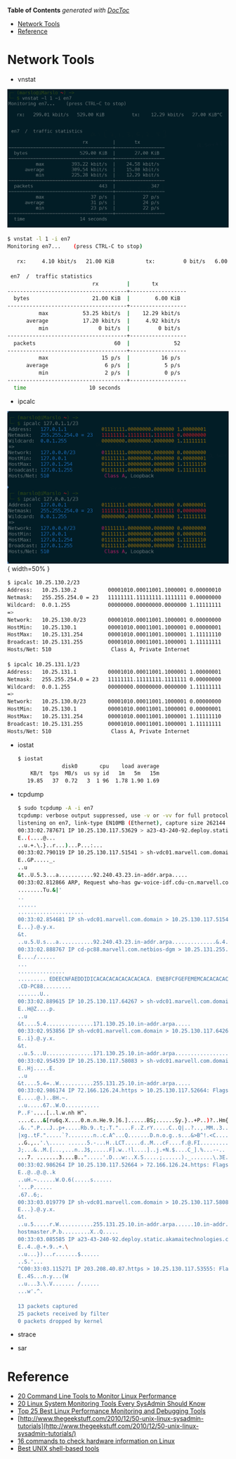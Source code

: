 <!-- START doctoc generated TOC please keep comment here to allow auto update -->
<!-- DON'T EDIT THIS SECTION, INSTEAD RE-RUN doctoc TO UPDATE -->
**Table of Contents**  *generated with [DocToc](https://github.com/thlorenz/doctoc)*

- [Network Tools](#network-tools)
- [Reference](#reference)

<!-- END doctoc generated TOC please keep comment here to allow auto update -->


# Network Tools

- vnstat

![vnstat](../Screenshots/vnstat.png)
```bash
$ vnstat -l 1 -i en7
Monitoring en7...    (press CTRL-C to stop)

   rx:     4.10 kbit/s   21.00 KiB          tx:         0 bit/s   6.00 KiB^C

 en7  /  traffic statistics
                           rx         |       tx
--------------------------------------+------------------
  bytes                    21.00 KiB  |        6.00 KiB
--------------------------------------+------------------
          max           53.25 kbit/s  |    12.29 kbit/s
      average           17.20 kbit/s  |     4.92 kbit/s
          min                0 bit/s  |         0 bit/s
--------------------------------------+------------------
  packets                         60  |              52
--------------------------------------+------------------
          max                 15 p/s  |          16 p/s
      average                  6 p/s  |           5 p/s
          min                  2 p/s  |           0 p/s
--------------------------------------+------------------
  time                    10 seconds
```

- ipcalc

![ipcalc](../Screenshots/ipcalc.png) { width=50% }

```bash
$ ipcalc 10.25.130.2/23
Address:   10.25.130.2          00001010.00011001.1000001 0.00000010
Netmask:   255.255.254.0 = 23   11111111.11111111.1111111 0.00000000
Wildcard:  0.0.1.255            00000000.00000000.0000000 1.11111111
=>
Network:   10.25.130.0/23       00001010.00011001.1000001 0.00000000
HostMin:   10.25.130.1          00001010.00011001.1000001 0.00000001
HostMax:   10.25.131.254        00001010.00011001.1000001 1.11111110
Broadcast: 10.25.131.255        00001010.00011001.1000001 1.11111111
Hosts/Net: 510                   Class A, Private Internet

$ ipcalc 10.25.131.1/23
Address:   10.25.131.1          00001010.00011001.1000001 1.00000001
Netmask:   255.255.254.0 = 23   11111111.11111111.1111111 0.00000000
Wildcard:  0.0.1.255            00000000.00000000.0000000 1.11111111
=>
Network:   10.25.130.0/23       00001010.00011001.1000001 0.00000000
HostMin:   10.25.130.1          00001010.00011001.1000001 0.00000001
HostMax:   10.25.131.254        00001010.00011001.1000001 1.11111110
Broadcast: 10.25.131.255        00001010.00011001.1000001 1.11111111
Hosts/Net: 510                   Class A, Private Internet
```

- iostat

    ```bash
    $ iostat
                  disk0       cpu    load average
        KB/t  tps  MB/s  us sy id   1m   5m   15m
       19.85   37  0.72   3  1 96  1.78 1.90 1.69
    ```

- tcpdump

    ```bash
    $ sudo tcpdump -A -i en7
    tcpdump: verbose output suppressed, use -v or -vv for full protocol decode
    listening on en7, link-type EN10MB (Ethernet), capture size 262144 bytes
    00:33:02.787671 IP 10.25.130.117.53629 > a23-43-240-92.deploy.static.akamaitechnologies.com.https: Flags [.], ack 697481089, win 2048, length 0
    E..(....@...
    ..u.+.\.}..r...)...P...:...
    00:33:02.790119 IP 10.25.130.117.51541 > sh-vdc01.marvell.com.domain: 53089+ PTR? 92.240.43.23.in-addr.arpa. (43)
    E..GP....._.
    ..u
    &t..U.5.3...a...........92.240.43.23.in-addr.arpa.....
    00:33:02.812866 ARP, Request who-has gw-voice-idf.cdu-cn.marvell.com tell gw-vg224-idf.cdu-cn.marvell.com, length 46
    ........Tu.&|'
    ..
    ......
    .....................
    00:33:02.854681 IP sh-vdc01.marvell.com.domain > 10.25.130.117.51541: 53089 1/0/0 PTR a23-43-240-92.deploy.static.akamaitechnologies.com. (107)
    E...}.@.y.x.
    &t.
    ..u.5.U.s...a...........92.240.43.23.in-addr.arpa..............&.4.a23-43-240-92.deploy.static.akamaitechnologies.com.
    00:33:02.888767 IP cd-pc88.marvell.com.netbios-dgm > 10.25.131.255.netbios-dgm: NBT UDP PACKET(138)
    E..../......
    ...
    ...............
    ......... EDEECNFAEDDIDICACACACACACACACACA. ENEBFCFGEFEMEMCACACACACACACACABN..SMB%..............................!...................!.V.........2.\MAILSLOT\BROWSE.....
    .CD-PC88.........
    .......U..
    00:33:02.889615 IP 10.25.130.117.64267 > sh-vdc01.marvell.com.domain: 3863+ PTR? 171.130.25.10.in-addr.arpa. (44)
    E..H@Z....p.
    ..u
    &t....5.4...............171.130.25.10.in-addr.arpa.....
    00:33:02.953856 IP sh-vdc01.marvell.com.domain > 10.25.130.117.64267: 3863* 1/0/0 PTR cd-pc88.marvell.com. (77)
    E..i}.@.y.x.
    &t.
    ..u.5...U...............171.130.25.10.in-addr.arpa..................cd-pc88.marvell.com.
    00:33:02.954539 IP 10.25.130.117.58083 > sh-vdc01.marvell.com.domain: 59479+ PTR? 255.131.25.10.in-addr.arpa. (44)
    E..Hj.....E.
    ..u
    &t....5.4=..W...........255.131.25.10.in-addr.arpa.....
    00:33:02.986174 IP 72.166.126.24.https > 10.25.130.117.52664: Flags [.], seq 2738239244:2738240452, ack 3596087375, win 243, options [nop,nop,TS val 1350755398 ecr 663222739], length 1208
    E.....@.)..8H.~.
    ..u.....67..W.O...........
    P..F'....[..l.w.nh H^.
    ....c...&[ru6q.X....0.m.n.He.9.]6.]......BS;......Sy.}..+P..)?..Hm{:mJr>...'....Y
    .&..".P...J..p+.....Rb.9..t;.T."....F..Z.rY.....C..Q|..?..,.MM..3...5........x...W..g....XD..q.$..<-....<...9..D{..-6%.\.../.".n.#\c)%....l.I...~^&G...[.<I].!c.?.....i........\Z....z`.B..;.R.{g.....Ima.!..a....BO]..!j..k..Z0..B...1.@.Z.....`g$......e.0.Bd.|..j..Br....[G.g].w.[e..X.I\..>-.....@l!.>e.G....1...>.N....j..SL..<..u......B.....S.i...Sp....+,...
    |xg..tF.".....`?........n..c.A^...Q.......D.n.o.g..s...&>B^!.<C.......+..C~.:y%........,..c..s..Y~g..T'K2.A
    ..G.,..'.\.....	......5.-...H..LCT.....d..M...cF....f.@.FI..........`I...a....7.....<..~5M-fDE..N...k >..s., .:.6?-*ty..n.V1..z.k|..U........|._.".D..Y..O..&...Y....L.l..oy;..1...y.]R..... .$..h........d..T..E
    J;...&..M.[...,...n..J$,.....F].w..!l....]..j.+N.$....C_].%...--..	T.K....R..8...Hx:...-.....*......jQa.L.:!..........!.se.A.=.R.K+.<.......w=.8ek..g...})....+.;+9....}...-.m.":.........g....d.<-M.~{.)'..9..O.....P..#..-.u
    ...7. .......3....B..".....'.D...w:..X.S.....;......)._.......\.3E.....*'.>{1....Tfb..7.\tj=.S2.......W...3	..#.&.....v...u..........3..h....t[.#!..LO7....*.&.....+..Z.m7.W...{..U...Z.3.$.`..I.;"c........G..s.....
    00:33:02.986264 IP 10.25.130.117.52664 > 72.166.126.24.https: Flags [.], ack 4294963672, win 2048, options [nop,nop,TS val 663223238 ecr 1350754839,nop,nop,sack 1 {0:1208}], length 0
    E..@..@.@..k
    ..uH.~......W.O.6(.....s......
    '...P......
    .67..6;.
    00:33:03.019779 IP sh-vdc01.marvell.com.domain > 10.25.130.117.58083: 59479 NXDomain* 0/1/0 (126)
    E...}.@.y.x.
    &t.
    ..u.5.....r.W...........255.131.25.10.in-addr.arpa......10.in-addr.arpa..........7.sh-vdc01.marvell.com.
    hostmaster.P.b.........X..Q.....
    00:33:03.085585 IP a23-43-240-92.deploy.static.akamaitechnologies.com.https > 10.25.130.117.53629: Flags [.], ack 1, win 280, options [nop,nop,TS val 2761905098 ecr 663012343], length 0
    E..4..@.+.9..+.\
    ..u...})...r.......$......
    ..S.'...
    ^C00:33:03.115271 IP 203.208.40.87.https > 10.25.130.117.53555: Flags [F.], seq 2405172310, ack 2781847495, win 288, options [nop,nop,TS val 4194015607 ecr 662986396], length 0
    E..4S...n.y...(W
    ..u...3.\.V....... /......
    ...w'.^.

    13 packets captured
    25 packets received by filter
    0 packets dropped by kernel
    ```

- strace

- sar


# Reference
- [20 Command Line Tools to Monitor Linux Performance](http://www.tecmint.com/command-line-tools-to-monitor-linux-performance/)
- [20 Linux System Monitoring Tools Every SysAdmin Should Know](http://www.cyberciti.biz/tips/top-linux-monitoring-tools.html)
- [Top 25 Best Linux Performance Monitoring and Debugging Tools](http://thegeekstuff.com/2011/12/linux-performance-monitoring-tools/)
- [http://www.thegeekstuff.com/2010/12/50-unix-linux-sysadmin-tutorials](http://www.thegeekstuff.com/2010/12/50-unix-linux-sysadmin-tutorials/)
- [16 commands to check hardware information on Linux](http://www.binarytides.com/linux-commands-hardware-info/)
- [Best UNIX shell-based tools](https://gist.github.com/mbbx6spp/1429161)
